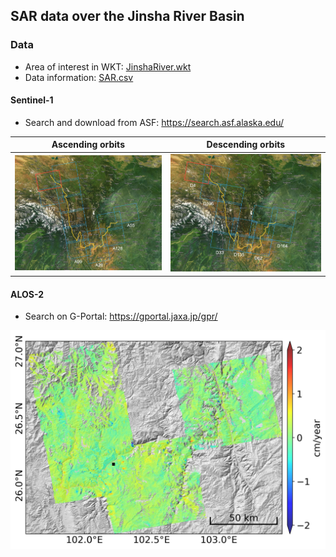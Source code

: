 ## SAR data over the Jinsha River Basin

### Data

+ Area of interest in WKT: [JinshaRiver.wkt](JinshaRiver.wkt)
+ Data information: [SAR.csv](SAR.csv)

#### Sentinel-1

+ Search and download from ASF: https://search.asf.alaska.edu/

| Ascending orbits            | Descending orbits           |
| --------------------------- | --------------------------- |
| ![asc](../docs/loc_S1A.jpg) | ![dsc](../docs/loc_S1D.jpg) |

#### ALOS-2

+ Search on G-Portal: https://gportal.jaxa.jp/gpr/

<p align="center">
  <img width="600" src="../docs/vel_alos2_asc.jpg">
</p>
